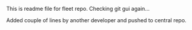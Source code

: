 This is readme file for fleet repo.
Checking git gui again...


Added couple of lines by another developer and pushed to central repo.
